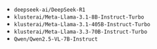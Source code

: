 - `deepseek-ai/DeepSeek-R1`
- `klusterai/Meta-Llama-3.1-8B-Instruct-Turbo`
- `klusterai/Meta-Llama-3.1-405B-Instruct-Turbo`
- `klusterai/Meta-Llama-3.3-70B-Instruct-Turbo`
- `Qwen/Qwen2.5-VL-7B-Instruct`